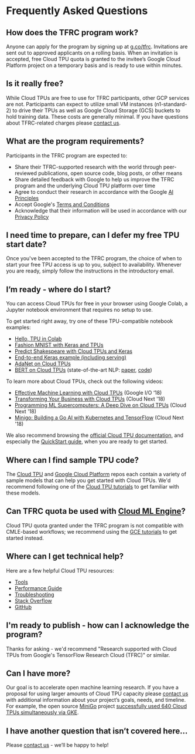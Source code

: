 # Frequently Asked Questions

## How does the TFRC program work?

Anyone can apply for the program by signing up at
[g.co/tfrc](https://g.co/tfrc). Invitations are sent out to approved applicants
on a rolling basis. When an invitation is accepted, free Cloud TPU quota is
granted to the invitee’s Google Cloud Platform project on a temporary basis and
is ready to use within minutes.

## Is it really free?

While Cloud TPUs are free to use for TFRC participants, other GCP services are
not. Participants can expect to utilize small VM instances (n1-standard-2) to
drive their TPUs as well as Google Cloud Storage (GCS) buckets to hold training
data. These costs are generally minimal. If you have questions about
TFRC-related charges please <a href="mailto:tfrc-support@google.com">contact us</a>.

## What are the program requirements?

Participants in the TFRC program are expected to: 

-   Share their TFRC-supported research with the world through peer-reviewed publications,
    open source code, blog posts, or other means 
-   Share detailed feedback with Google to help us improve the TFRC program and the underlying
    Cloud TPU platform over time
-   Agree to conduct their research in accordance with the Google [AI Principles](https://ai.google/principles)
-   Accept Google's [Terms and Conditions](https://www.google.com/intl/en/policies/terms/)
-   Acknowledge that their information will be used in accordance with our [Privacy Policy](https://www.google.com/intl/en/policies/privacy/)

## I need time to prepare, can I defer my free TPU start date?

Once you've been accepted to the TFRC program, the choice of when to start your
free TPU access is up to you, subject to availability. Whenever you are ready,
simply follow the instructions in the introductory email.

## I’m ready - where do I start?

You can access Cloud TPUs for free in your browser using Google Colab, a Jupyter
notebook environment that requires no setup to use.

To get started right away, try one of these TPU-compatible notebook examples:

-   [Hello, TPU in Colab](https://colab.research.google.com/notebooks/tpu.ipynb)
-   [Fashion MNIST with Keras and TPUs](https://colab.research.google.com/github/tensorflow/tpu/blob/master/tools/colab/fashion_mnist.ipynb)
-   [Predict Shakespeare with Cloud TPUs and Keras](https://colab.research.google.com/github/tensorflow/tpu/blob/master/tools/colab/shakespeare_with_tpu_and_keras.ipynb)
-   [End-to-end Keras example (including serving)](https://colab.research.google.com/github/tensorflow/tpu/blob/master/tools/colab/keras_mnist_tpu.ipynb)
-   [AdaNet on Cloud TPUs](https://colab.research.google.com/github/tensorflow/adanet/blob/master/adanet/examples/tutorials/adanet_tpu.ipynb)
-   [BERT on Cloud TPUs](https://colab.research.google.com/github/tensorflow/tpu/blob/master/tools/colab/bert_finetuning_with_cloud_tpus.ipynb)
    (state-of-the-art NLP: [paper](https://arxiv.org/abs/1810.04805),
    [code](https://github.com/google-research/bert))

To learn more about Cloud TPUs, check out the following videos:

-   [Effective Machine Learning with Cloud TPUs](https://www.youtube.com/watch?v=zEOtG-ChmZE)
    (Google I/O ‘18)
-   [Transforming Your Business with Cloud TPUs](https://www.youtube.com/watch?v=jgqUg-0ojq8)
    (Cloud Next '18)
-   [Programming ML Supercomputers: A Deep Dive on Cloud TPUs](https://www.youtube.com/watch?v=qXeGjmJQQrw)
    (Cloud Next '18)
-   [Minigo: Building a Go AI with Kubernetes and TensorFlow](https://www.youtube.com/watch?v=Qra8Aqxu_fo)
    (Cloud Next '18)

We also recommend browsing the
[official Cloud TPU documentation](https://cloud.google.com/tpu/docs/), and
especially the [QuickStart guide](https://cloud.google.com/tpu/docs/quickstart),
when you are ready to get started.

## Where can I find sample TPU code?

The [Cloud TPU](https://github.com/tensorflow/tpu/tree/master/models) and
[Google Cloud Platform](https://github.com/GoogleCloudPlatform/cloudml-samples/tree/master/tpu)
repos each contain a variety of sample models that can help you get started with
Cloud TPUs. We'd recommend following one of the
[Cloud TPU tutorials](https://cloud.google.com/tpu/docs/tutorials) to get
familiar with these models.

## Can TFRC quota be used with [Cloud ML Engine](https://cloud.google.com/ml-engine/)?

Cloud TPU quota granted under the TFRC program is not compatible with CMLE-based
workflows; we recommend using the [GCE tutorials](https://cloud.google.com/tpu/docs/)
to get started instead.

## Where can I get technical help?

Here are a few helpful Cloud TPU resources:

-   [Tools](https://cloud.google.com/tpu/docs/cloud-tpu-tools)
-   [Performance Guide](https://cloud.google.com/tpu/docs/performance-guide)
-   [Troubleshooting](https://cloud.google.com/tpu/docs/troubleshooting)
-   [Stack Overflow](https://stackoverflow.com/questions/tagged/google-cloud-tpu)
-   [GitHub](https://github.com/tensorflow/tpu)

## I'm ready to publish - how can I acknowledge the program?

Thanks for asking - we'd recommend "Research supported with Cloud TPUs from Google's
TensorFlow Research Cloud (TFRC)" or similar.

## Can I have more?

Our goal is to accelerate open machine learning research. If you have a proposal
for using larger amounts of Cloud TPU capacity please
<a href="mailto:tfrc-support@google.com">contact us</a> with additional information
about your project’s goals, needs, and timeline. For example, the open source
[MiniGo](https://github.com/tensorflow/minigo) project
[successfully used 640 Cloud TPUs simultaneously via GKE](https://cloud.google.com/blog/products/ai-machine-learning/cloud-tpus-in-kubernetes-engine-powering-minigo-are-now-available-in-beta).

## I have another question that isn’t covered here...

Please <a href="mailto:tfrc-support@google.com">contact us</a> - we’ll be happy to help!
